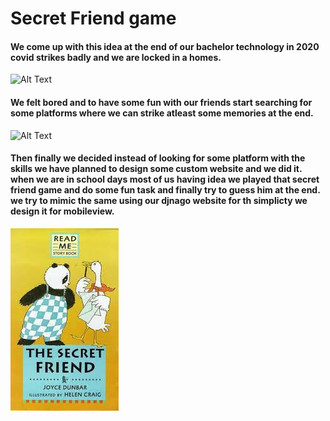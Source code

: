 # Secret Friend game

#### We come up with this idea at the end of our bachelor technology in 2020 covid strikes badly and we are locked in a homes.

![Alt Text](https://c.tenor.com/ZWOZq7fsfesAAAAd/coronavirus-funny.gif)


#### We felt bored and to have some fun with our friends start searching for some platforms where we can strike atleast some memories at the end. 

![Alt Text](https://www.business2community.com/wp-content/uploads/2016/06/InternalSearch.jpg.jpg)

#### Then finally we decided instead of looking for some platform with the skills we have planned to design some custom website and we did it. when we are in school days most of us having idea we played that secret friend game and do some fun task and finally try to guess him at the end. we try to mimic the same using our djnago website for th simplicty we design it for mobileview.

![Alt Text](secret.jfif)

